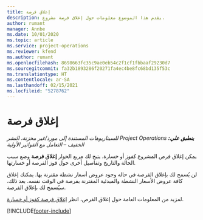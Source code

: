 ```yaml
---
title: إغلاق فرصة
description: يقدم هذا الموضوع معلومات حول إغلاق فرصة مشروع.
author: rumant
manager: Annbe
ms.date: 10/01/2020
ms.topic: article
ms.service: project-operations
ms.reviewer: kfend
ms.author: rumant
ms.openlocfilehash: 8698663fc35c9ae0eb54c2f1cf1fbbaaf29230d7
ms.sourcegitcommit: fa32b1893286f20271fa4ec4be8fc68bd135f53c
ms.translationtype: HT
ms.contentlocale: ar-SA
ms.lasthandoff: 02/15/2021
ms.locfileid: "5278762"
---
```

# <a name="close-an-opportunity"></a>إغلاق فرصة

_**ينطبق علي:** ‏‫Project Operations للسيناريوهات المستندة إلى مورد/غير مخزنة‬، ‏‫النشر الخفيف – التعامل مع الفواتير الأولية‬_

يمكن إغلاق فرص المشروع كفوز أو خسارة. يتيح لك مربع الحوار **إغلاق فرصة** وضع سبب الحالة والتاريخ وتفاصيل أخرى حول فوز الفرصة أو خسارتها.

لن يُسمح لك بإغلاق الفرصة في حاله وجود عروض أسعار نشطة مقترنة بها. يمكنك إغلاق كافة عروض الأسعار النشطة والمبدئية المقترنة بفرصة في الوقت نفسه. بعد ذلك، سيُسمح لك بإغلاق الفرصة.

لمزيد من المعلومات العامة حول إغلاق الفرص، انظر [إغلاق فرصة كفوز أو خسارة](https://docs.microsoft.com/dynamics365/sales-enterprise/close-opportunity-won-lost-sales).


[!INCLUDE[footer-include](../includes/footer-banner.md)]